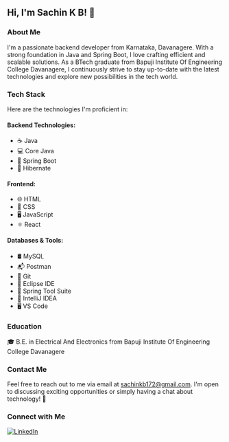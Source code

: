 ## Hi, I'm Sachin K B! 👋

### About Me
I'm a passionate backend developer from Karnataka, Davanagere. With a strong foundation in Java and Spring Boot, I love crafting efficient and scalable solutions. As a BTech graduate from Bapuji Institute Of Engineering College Davanagere, I continuously strive to stay up-to-date with the latest technologies and explore new possibilities in the tech world.

### Tech Stack
Here are the technologies I'm proficient in:

#### Backend Technologies:
- ☕ Java
- 💻 Core Java
- 🌱 Spring Boot
- 🌿 Hibernate

#### Frontend:
- 🌐 HTML
- 🎨 CSS
- 🖥️ JavaScript
- ⚛️ React

#### Databases & Tools:
- 🛢️ MySQL
- 📬 Postman
- 🐙 Git
- 🌌 Eclipse IDE
- 💼 Spring Tool Suite
- 🧩 IntelliJ IDEA
- 🖥️ VS Code

### Education

🎓 B.E. in Electrical And Electronics from Bapuji Institute Of Engineering College Davanagere

### Contact Me

Feel free to reach out to me via email at [sachinkb172@gmail.com](mailto:sachinkb172@gmail.com). I'm open to discussing exciting opportunities or simply having a chat about technology! 📩

### Connect with Me

[![LinkedIn](https://img.shields.io/badge/LinkedIn-blue?style=flat-square&logo=linkedin&logoColor=white&link=https://www.linkedin.com/in/sachinkb452000)](https://www.linkedin.com/in/sachinkb452000)
